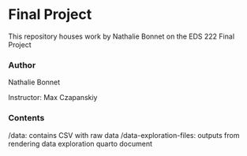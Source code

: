 # Final Project

This repository houses work by Nathalie Bonnet on the EDS 222 Final Project

### Author
Nathalie Bonnet

Instructor: Max Czapanskiy

### Contents
/data: contains CSV with raw data
/data-exploration-files: outputs from rendering data exploration quarto document